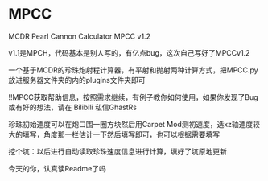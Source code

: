 # MPCC
MCDR Pearl Cannon Calculator
MPCC v1.2

v1.1是MPCH，代码基本是别人写的，有亿点bug，这次自己写好了MPCCv1.2

一个基于MCDR的珍珠炮射程计算器，有平射和抛射两种计算方式，把MPCC.py放进服务器文件夹的内的plugins文件夹即可

!!MPCC获取帮助信息，按照需求继续，有例子教你如何使用，如果你发现了Bug或有好的想法，请在 Bilibili 私信GhastRs

珍珠初始速度可以在炮口围一圈方块然后用Carpet Mod测初速度，选xz轴速度较大的填写，角度那一栏估计一下然后填写即可，也可以根据需要填写

挖个坑：以后进行自动读取珍珠速度信息进行计算，填好了坑原地更新

今天的你，认真读Readme了吗
